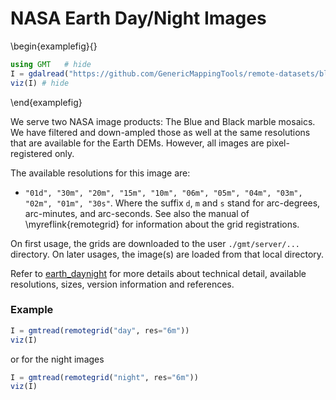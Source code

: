 # NASA Earth Day/Night Images


\begin{examplefig}{}
```julia
using GMT	# hide
I = gdalread("https://github.com/GenericMappingTools/remote-datasets/blob/main/docs/_static/GMT_earth_daynight.jpg?raw=true"); # hide
viz(I) # hide
```
\end{examplefig}

We serve two NASA image products: The Blue and Black marble mosaics. We have filtered and down-ampled those as
well at the same resolutions that are available for the Earth DEMs. However, all images are pixel-registered only.

The available resolutions for this image are:
- `"01d", "30m", "20m", "15m", "10m", "06m", "05m", "04m", "03m", "02m", "01m", "30s"`. Where
  the suffix `d`, `m` and `s` stand for arc-degrees, arc-minutes, and arc-seconds. See also the manual
  of \myreflink{remotegrid} for information about the grid registrations.

On first usage, the grids are downloaded to the user `./gmt/server/...` directory. On later usages,
the image(s) are loaded from that local directory.

Refer to [earth_daynight](https://www.generic-mapping-tools.org/remote-datasets/earth-daynight.html) for more details
about technical detail, available resolutions, sizes, version information and references.

### Example

```julia
I = gmtread(remotegrid("day", res="6m"))
viz(I)
```

or for the night images

```julia
I = gmtread(remotegrid("night", res="6m"))
viz(I)
```

